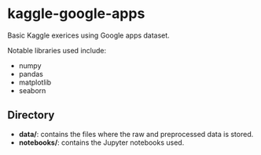 # kaggle-google-apps
Basic Kaggle exerices using Google apps dataset.

Notable libraries used include:
- numpy
- pandas
- matplotlib
- seaborn

## Directory
- **data/**: contains the files where the raw and preprocessed data is stored.
- **notebooks/**: contains the Jupyter notebooks used.
